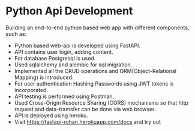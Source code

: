 # Python Api Development

Building an end-to-end python based web app with different components, such as:
- Python based web-api is developed using FastAPI.
- API contains user login, adding content. 
- For database Postgresql is used. 
- Used sqlalchemy and alembic for sql migration.
- Implemented all the CRUD operations and ORM(Object-Relational Mapping) is introduced.
- For user authentication Hashing Passwords using JWT tokens is incorporated.
- API testing is performed using Postman.
- Used Cross-Origin Resource Sharing (CORS) mechanisms so that http request and data-tramsfer can be done via web browser.
- API is deployed using heroku.
- Visit https://fastapi-rohan.herokuapp.com/docs and try out
